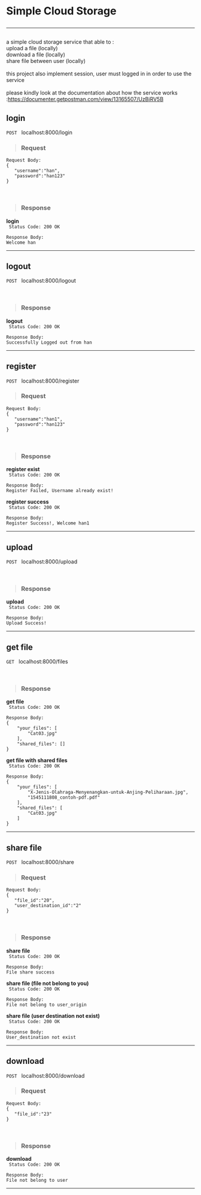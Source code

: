 # Simple Cloud Storage<hr />

a simple cloud storage service that able to :<br>
upload a file (locally)<br>
download a file (locally)<br>
share file between user (locally)<br><br>
this project also implement session, user must logged in in order to use the service<br><br>
please kindly look at the documentation about how the service works :https://documenter.getpostman.com/view/13165507/UzBiRV5B


## login<br /> 
```POST```&nbsp;&nbsp;&nbsp;localhost:8000/login<br />  
> ### Request <br /> 
 ```
Request Body:
{
    "username":"han",
    "password":"han123"
}
``` 
<br />

> ### Response
**login**<br />``` Status Code: 200 OK```<br />
```
Response Body:
Welcome han
``` 
<hr /> 

## logout<br /> 
```POST```&nbsp;&nbsp;&nbsp;localhost:8000/logout<br />  

<br />

> ### Response
**logout**<br />``` Status Code: 200 OK```<br />
```
Response Body:
Successfully Logged out from han
``` 
<hr /> 

## register<br /> 
```POST```&nbsp;&nbsp;&nbsp;localhost:8000/register<br />  
> ### Request <br /> 
 ```
Request Body:
{
    "username":"han1",
    "password":"han123"
}
``` 
<br />

> ### Response
**register exist**<br />``` Status Code: 200 OK```<br />
```
Response Body:
Register Failed, Username already exist!
``` 
**register success**<br />``` Status Code: 200 OK```<br />
```
Response Body:
Register Success!, Welcome han1
``` 
<hr /> 

## upload<br /> 
```POST```&nbsp;&nbsp;&nbsp;localhost:8000/upload<br />  

<br />

> ### Response
**upload**<br />``` Status Code: 200 OK```<br />
```
Response Body:
Upload Success!
``` 
<hr /> 

## get file<br /> 
```GET```&nbsp;&nbsp;&nbsp;localhost:8000/files<br />  

<br />

> ### Response
**get file**<br />``` Status Code: 200 OK```<br />
```
Response Body:
{
    "your_files": [
        "Cat03.jpg"
    ],
    "shared_files": []
}
``` 
**get file with shared files**<br />``` Status Code: 200 OK```<br />
```
Response Body:
{
    "your_files": [
        "X-Jenis-Olahraga-Menyenangkan-untuk-Anjing-Peliharaan.jpg",
        "1545111808_contoh-pdf.pdf"
    ],
    "shared_files": [
        "Cat03.jpg"
    ]
}
``` 
<hr /> 

## share file<br /> 
```POST```&nbsp;&nbsp;&nbsp;localhost:8000/share<br />  
> ### Request <br /> 
 ```
Request Body:
{
    "file_id":"20",
    "user_destination_id":"2"
}
``` 
<br />

> ### Response
**share file**<br />``` Status Code: 200 OK```<br />
```
Response Body:
File share success
``` 
**share file (file not belong to you)**<br />``` Status Code: 200 OK```<br />
```
Response Body:
File not belong to user_origin
``` 
**share file (user destination not exist)**<br />``` Status Code: 200 OK```<br />
```
Response Body:
User_destination not exist
``` 
<hr /> 

## download<br /> 
```POST```&nbsp;&nbsp;&nbsp;localhost:8000/download<br />  
> ### Request <br /> 
 ```
Request Body:
{
    "file_id":"23"
}
``` 
<br />

> ### Response
**download**<br />``` Status Code: 200 OK```<br />
```
Response Body:
File not belong to user
``` 
<hr /> 


